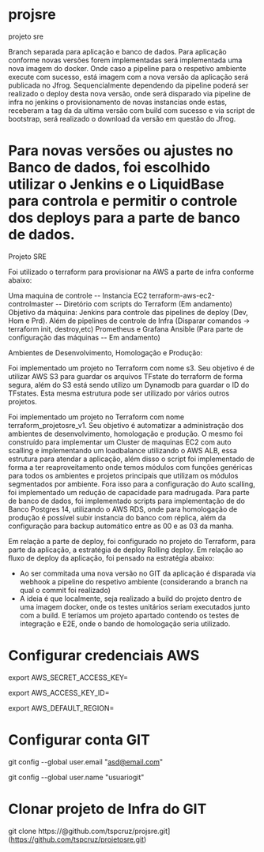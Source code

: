 # projsre
projeto sre

Branch separada para aplicação e banco de dados. Para aplicação conforme novas versões forem implementadas será implementada uma nova imagem do docker. Onde caso a pipeline para o respetivo ambiente execute com sucesso, está imagem com a nova versão da aplicação será publicada no Jfrog. Sequencialmente dependendo da pipeline poderá ser realizado o deploy desta nova versão, onde será disparado via pipeline de infra no jenkins o provisionamento de novas instancias onde estas, receberam a tag da da ultima versão com build com sucesso e via script de bootstrap, será realizado o download da versão em questão do Jfrog.

Para novas versões ou ajustes no Banco de dados, foi escolhido utilizar o Jenkins e o LiquidBase para controla e permitir o controle dos deploys para a parte de banco de dados.
=======
Projeto SRE

Foi utilizado o terraform para provisionar na AWS a parte de infra conforme abaixo:

Uma maquina de controle -- Instancia EC2
terraform-aws-ec2-controlmaster -- Diretório com scripts do Terraform (Em andamento)
 Objetivo da máquina:
  Jenkins para controle das pipelines de deploy (Dev, Hom e Prd). Além de pipelines de controle de Infra (Disparar comandos -> terraform init, destroy,etc)
  Prometheus e Grafana
  Ansible (Para parte de configuração das máquinas -- Em andamento)

Ambientes de Desenvolvimento, Homologação e Produção:

Foi implementado um projeto no Terraform com nome s3. Seu objetivo é de utilizar AWS S3 para guardar os arquivos TFstate do terraform de forma segura, além do S3 está sendo utilizo um Dynamodb para guardar o ID do TFstates. Esta mesma estrutura pode ser utilizado por vários outros projetos.

Foi implementado um projeto no Terraform com nome terraform_projetosre_v1. Seu objetivo é automatizar a administração dos ambientes de desenvolvimento, homologação e produção. O mesmo foi construído para implementar um Cluster de maquinas EC2 com auto scalling e implementando um loadbalance utilizando o AWS ALB, essa estrutura para atendar a aplicação, além disso o script foi implementado de forma a ter reaproveitamento onde temos módulos com funções genéricas para todos os ambientes e projetos principais que utilizam os módulos segmentados por ambiente. Fora isso para a configuração do Auto scalling, foi implementado um redução de capacidade para madrugada. Para parte de banco de dados, foi implementado scripts para implementação de do Banco Postgres 14, utilizando o AWS RDS, onde para homologação de produção é possível subir instancia do banco com réplica, além da configuração para backup automático entre as 00 e as 03 da manha.

Em relação a parte de deploy, foi configurado no projeto do Terraform, para parte da aplicação, a estratégia de deploy Rolling deploy. 
Em relação ao fluxo de deploy da aplicação, foi pensado na estratégia abaixo:
 
 * Ao ser commitada uma nova versão no GIT da aplicação é disparada via webhook a pipeline do respetivo ambiente (considerando a branch na qual o commit foi realizado)
 * A ideia é que localmente, seja realizado a build do projeto dentro de uma imagem docker, onde os testes unitários seriam executados junto com a build. E teríamos um projeto apartado contendo os testes de integração e E2E, onde o bando de homologação seria utilizado. 
 
 
# Configurar credenciais AWS
export AWS_SECRET_ACCESS_KEY=

export AWS_ACCESS_KEY_ID=

export AWS_DEFAULT_REGION=

# Configurar conta GIT
 git config --global user.email "asd@email.com"
 
 git config --global user.name "usuariogit"

 # Clonar projeto de Infra do GIT
 git clone https://@github.com/tspcruz/projsre.git](https://github.com/tspcruz/projetosre.git)

